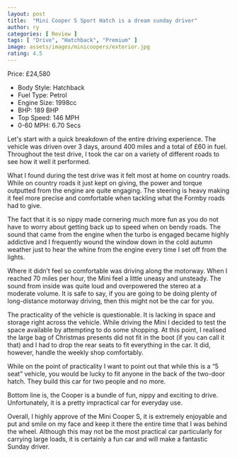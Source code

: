 ```yaml
---
layout: post
title:  "Mini Cooper S Sport Hatch is a dream sunday driver"
author: ry
categories: [ Review ]
tags: [ "Drive", "Hatchback", "Premium" ]
image: assets/images/minicoopers/exterior.jpg
rating: 4.5
---
```


Price: £24,580

- Body Style: Hatchback
- Fuel Type: Petrol
- Engine Size: 1998cc
- BHP: 189 BHP
- Top Speed: 146 MPH
- 0-60 MPH: 6.70 Secs

Let's start with a quick breakdown of the entire driving experience. The vehicle was driven over 3 days, around 400 miles and a total of £60 in fuel. Throughout the test drive, I took the car on a variety of different roads to see how it well it performed. 

What I found during the test drive was it felt most at home on country roads. While on country roads it just kept on giving, the power and torque outputted from the engine are quite engaging. The steering is heavy making it feel more precise and comfortable when tackling what the Formby roads had to give. 

The fact that it is so nippy made cornering much more fun as you do not have to worry about getting back up to speed when on bendy roads. The sound that came from the engine when the turbo is engaged became highly addictive and I frequently wound the window down in the cold autumn weather just to hear the whine from the engine every time I set off from the lights.

Where it didn’t feel so comfortable was driving along the motorway. When I reached 70 miles per hour, the Mini feel a little uneasy and unsteady. The sound from inside was quite loud and overpowered the stereo at a moderate volume. It is safe to say, if you are going to be doing plenty of long-distance motorway driving, then this might not be the car for you.

The practicality of the vehicle is questionable. It is lacking in space and storage right across the vehicle. While driving the Mini I decided to test the space available by attempting to do some shopping. At this point, I realised the large bag of Christmas presents did not fit in the boot (if you can call it that) and I had to drop the rear seats to fit everything in the car. It did, however, handle the weekly shop comfortably. 

While on the point of practicality I want to point out that while this is a “5 seat” vehicle, you would be lucky to fit anyone in the back of the two-door hatch. They build this car for two people and no more.

Bottom line is, the Cooper is a bundle of fun, nippy and exciting to drive. Unfortunately, it is a pretty impractical car for everyday use.

Overall, I highly approve of the Mini Cooper S, it is extremely enjoyable and put and smile on my face and keep it there the entire time that I was behind the wheel. Although this may not be the most practical car particularly for carrying large loads, it is certainly a fun car and will make a fantastic Sunday driver.
